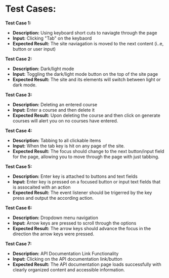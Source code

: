 # Test Cases:

**Test Case 1:** 
- **Description:** Using keyboard short cuts to naviagte through the page
- **Input:** Clicking "Tab" on the keybaord
- **Expected Result:** The site naviagation is moved to the next content (i..e, button or user input)

**Test Case 2:** 
- **Description:** Dark/light mode
- **Input:** Toggling the dark/light mode button on the top of the site page
- **Expected Result:** The site and its elements will switch between light or dark mode.

**Test Case 3:** 
- **Description:** Deleting an entered course
- **Input:** Enter a course and then delete it
- **Expected Result:** Upon deleting the course and then click on generate courses will alert you on no courses have 
                        entered.
                        
**Test Case 4:** 
- **Description:** Tabbing to all clickable items
- **Input:** When the tab key is hit on any page of the site.
- **Expected Result:** The focus should change to the next button/input field for the page, allowing you to move through the page with just tabbing.

**Test Case 5:** 
- **Description:** Enter key is attached to buttons and text fields
- **Input:** Enter key is pressed on a focused button or input text fields that is assocaited with an action
- **Expected Result:** The event listener should be trigerred by the key press and output the according action.

**Test Case 6:** 
- **Description:** Dropdown menu navigation
- **Input:** Arrow keys are pressed to scroll through the options 
- **Expected Result:** The arrow keys should advance the focus in the direction the arrow keys were pressed.

**Test Case 7:**
- **Description:** API Documentation Link Functionality
- **Input:** Clicking on the API documentation link/button
- **Expected Result:** The API documentation page loads successfully with clearly organized content and accessible information.

